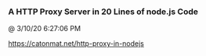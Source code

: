 ﻿

### A HTTP Proxy Server in 20 Lines of node.js Code
@ 3/10/20 6:27:06 PM

https://catonmat.net/http-proxy-in-nodejs

